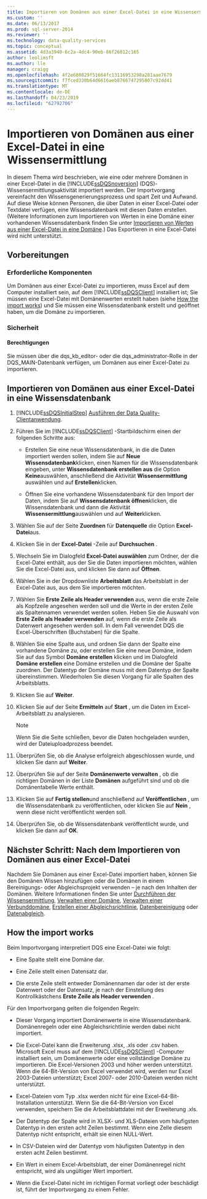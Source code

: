 ```yaml
---
title: Importieren von Domänen aus einer Excel-Datei in eine Wissensermittlung | Microsoft-Dokumentation
ms.custom: ''
ms.date: 06/13/2017
ms.prod: sql-server-2014
ms.reviewer: ''
ms.technology: data-quality-services
ms.topic: conceptual
ms.assetid: 4d3a3940-6c2a-4dc4-90eb-86f26012c165
author: leolimsft
ms.author: lle
manager: craigg
ms.openlocfilehash: 4f2e680829f51664fc13116953298a281aae7679
ms.sourcegitcommit: f7fced330b64d6616aeb8766747295807c92dd41
ms.translationtype: MT
ms.contentlocale: de-DE
ms.lasthandoff: 04/23/2019
ms.locfileid: "62792706"
---
```

# <a name="import-domains-from-an-excel-file-in-knowledge-discovery"></a>Importieren von Domänen aus einer Excel-Datei in eine Wissensermittlung
  In diesem Thema wird beschrieben, wie eine oder mehrere Domänen in einer Excel-Datei in die [!INCLUDE[ssDQSnoversion](../includes/ssdqsnoversion-md.md)] (DQS)-Wissensermittlungsaktivität importiert werden. Der Importvorgang vereinfacht den Wissensgenerierungsprozess und spart Zeit und Aufwand. Auf diese Weise können Personen, die über Daten in einer Excel-Datei oder Textdatei verfügen, eine Wissensdatenbank mit diesen Daten erstellen. (Weitere Informationen zum Importieren von Werten in eine Domäne einer vorhandenen Wissensdatenbank finden Sie unter [Importieren von Werten aus einer Excel-Datei in eine Domäne](../../2014/data-quality-services/import-values-from-an-excel-file-into-a-domain.md).) Das Exportieren in eine Excel-Datei wird nicht unterstützt.  
  
##  <a name="BeforeYouBegin"></a> Vorbereitungen  
  
###  <a name="Prerequisites"></a> Erforderliche Komponenten  
 Um Domänen aus einer Excel-Datei zu importieren, muss Excel auf dem Computer installiert sein, auf dem [!INCLUDE[ssDQSClient](../includes/ssdqsclient-md.md)] installiert ist; Sie müssen eine Excel-Datei mit Domänenwerten erstellt haben (siehe [How the import works](#How)) und Sie müssen eine Wissensdatenbank erstellt und geöffnet haben, um die Domäne zu importieren.  
  
###  <a name="Security"></a> Sicherheit  
  
####  <a name="Permissions"></a> Berechtigungen  
 Sie müssen über die dqs_kb_editor- oder die dqs_administrator-Rolle in der DQS_MAIN-Datenbank verfügen, um Domänen aus einer Excel-Datei zu importieren.  
  
##  <a name="Import"></a> Importieren von Domänen aus einer Excel-Datei in eine Wissensdatenbank  
  
1.  [!INCLUDE[ssDQSInitialStep](../includes/ssdqsinitialstep-md.md)] [Ausführen der Data Quality-Clientanwendung](../../2014/data-quality-services/run-the-data-quality-client-application.md).  
  
2.  Führen Sie im [!INCLUDE[ssDQSClient](../includes/ssdqsclient-md.md)] -Startbildschirm einen der folgenden Schritte aus:  
  
    -   Erstellen Sie eine neue Wissensdatenbank, in die die Daten importiert werden sollen, indem Sie auf **Neue Wissensdatenbank**klicken, einen Namen für die Wissensdatenbank eingeben, unter **Wissensdatenbank erstellen aus** die Option **Keine**auswählen, anschließend die Aktivität **Wissensermittlung** auswählen und auf **Erstellen**klicken.  
  
    -   Öffnen Sie eine vorhandene Wissensdatenbank für den Import der Daten, indem Sie auf **Wissensdatenbank öffnen**klicken, die Wissensdatenbank und dann die Aktivität **Wissensermittlung**auswählen und auf **Weiter**klicken.  
  
3.  Wählen Sie auf der Seite **Zuordnen** für **Datenquelle** die Option **Excel-Datei**aus.  
  
4.  Klicken Sie in der **Excel-Datei** -Zeile auf **Durchsuchen** .  
  
5.  Wechseln Sie im Dialogfeld **Excel-Datei auswählen** zum Ordner, der die Excel-Datei enthält, aus der Sie die Daten importieren möchten, wählen Sie die Excel-Datei aus, und klicken Sie dann auf **Öffnen**.  
  
6.  Wählen Sie in der Dropdownliste **Arbeitsblatt** das Arbeitsblatt in der Excel-Datei aus, aus dem Sie importieren möchten.  
  
7.  Wählen Sie **Erste Zeile als Header verwenden** aus, wenn die erste Zeile als Kopfzeile angesehen werden soll und die Werte in der ersten Zeile als Spaltennamen verwendet werden sollen. Heben Sie die Auswahl von **Erste Zeile als Header verwenden** auf, wenn die erste Zeile als Datenwert angesehen werden soll. In dem Fall verwendet DQS die Excel-Überschriften (Buchstaben) für die Spalte.  
  
8.  Wählen Sie eine Spalte aus, und ordnen Sie dann der Spalte eine vorhandene Domäne zu, oder erstellen Sie eine neue Domäne, indem Sie auf das Symbol **Domäne erstellen** klicken und im Dialogfeld **Domäne erstellen** eine Domäne erstellen und die Domäne der Spalte zuordnen. Der Datentyp der Domäne muss mit dem Datentyp der Spalte übereinstimmen. Wiederholen Sie diesen Vorgang für alle Spalten des Arbeitsblatts.  
  
9. Klicken Sie auf **Weiter**.  
  
10. Klicken Sie auf der Seite **Ermitteln** auf **Start** , um die Daten im Excel-Arbeitsblatt zu analysieren.  
  
    > [!NOTE]  
    >  Wenn Sie die Seite schließen, bevor die Daten hochgeladen wurden, wird der Dateiuploadprozess beendet.  
  
11. Überprüfen Sie, ob die Analyse erfolgreich abgeschlossen wurde, und klicken Sie dann auf **Weiter**.  
  
12. Überprüfen Sie auf der Seite **Domänenwerte verwalten** , ob die richtigen Domänen in der Liste **Domänen** aufgeführt sind und ob die Domänentabelle Werte enthält.  
  
13. Klicken Sie auf **Fertig stellen**und anschließend auf **Veröffentlichen** , um die Wissensdatenbank zu veröffentlichen, oder klicken Sie auf **Nein** , wenn diese nicht veröffentlicht werden soll.  
  
14. Überprüfen Sie, ob die Wissensdatenbank veröffentlicht wurde, und klicken Sie dann auf **OK**.  
  
##  <a name="FollowUp"></a>Nächster Schritt: Nach dem Importieren von Domänen aus einer Excel-Datei  
 Nachdem Sie Domänen aus einer Excel-Datei importiert haben, können Sie den Domänen Wissen hinzufügen oder die Domänen in einem Bereinigungs- oder Abgleichsprojekt verwenden – je nach den Inhalten der Domänen. Weitere Informationen finden Sie unter [Durchführen der Wissensermittlung](../../2014/data-quality-services/perform-knowledge-discovery.md), [Verwalten einer Domäne](../../2014/data-quality-services/managing-a-domain.md), [Verwalten einer Verbunddomäne](../../2014/data-quality-services/managing-a-composite-domain.md), [Erstellen einer Abgleichsrichtlinie](../../2014/data-quality-services/create-a-matching-policy.md), [Datenbereinigung](../../2014/data-quality-services/data-cleansing.md) oder [Datenabgleich](../../2014/data-quality-services/data-matching.md).  
  
##  <a name="How"></a> How the import works  
 Beim Importvorgang interpretiert DQS eine Excel-Datei wie folgt:  
  
-   Eine Spalte stellt eine Domäne dar.  
  
-   Eine Zeile stellt einen Datensatz dar.  
  
-   Die erste Zeile stellt entweder Domänennamen dar oder ist der erste Datenwert oder der Datensatz, je nach der Einstellung des Kontrollkästchens **Erste Zeile als Header verwenden** .  
  
 Für den Importvorgang gelten die folgenden Regeln:  
  
-   Dieser Vorgang importiert Domänenwerte in eine Wissensdatenbank. Domänenregeln oder eine Abgleichsrichtlinie werden dabei nicht importiert.  
  
-   Die Excel-Datei kann die Erweiterung .xlsx, .xls oder .csv haben. Microsoft Excel muss auf dem [!INCLUDE[ssDQSClient](../includes/ssdqsclient-md.md)] -Computer installiert sein, um Domänenwerte oder eine vollständige Domäne zu importieren. Die Excel-Versionen 2003 und höher werden unterstützt. Wenn die 64-Bit-Version von Excel verwendet wird, werden nur Excel 2003-Dateien unterstützt; Excel 2007- oder 2010-Dateien werden nicht unterstützt.  
  
-   Excel-Dateien vom Typ .xlsx werden nicht für eine Excel-64-Bit-Installation unterstützt. Wenn Sie die 64-Bit-Version von Excel verwenden, speichern Sie die Arbeitsblattdatei mit der Erweiterung .xls.  
  
-   Der Datentyp der Spalte wird in XLSX- und XLS-Dateien vom häufigsten Datentyp in den ersten acht Zeilen bestimmt. Wenn eine Zelle diesem Datentyp nicht entspricht, erhält sie einen NULL-Wert.  
  
-   In CSV-Dateien wird der Datentyp vom häufigsten Datentyp in den ersten acht Zeilen bestimmt.  
  
-   Ein Wert in einem Excel-Arbeitsblatt, der einer Domänenregel nicht entspricht, wird als ungültiger Wert importiert.  
  
-   Wenn die Excel-Datei nicht im richtigen Format vorliegt oder beschädigt ist, führt der Importvorgang zu einem Fehler.  
  
  
